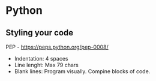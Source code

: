 # Python

## Styling your code

PEP - https://peps.python.org/pep-0008/

- Indentation: 4 spaces 
- Line lenght: Max 79 chars
- Blank lines: Program visually. Compine blocks of code.